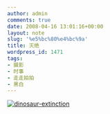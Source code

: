 ```yaml
---
author: admin
comments: true
date: 2008-04-16 13:01:16+00:00
layout: note
slug: '%e5%bc%80%e4%bc%9a'
title: 灭绝
wordpress_id: 1471
tags:
- 摄影
- 时事
- 走走拍拍
- 黑白
---
```


[![dinosaur-extinction](http://pic.yupoo.com/ctb.my/71844569873e/medium.jpg)](http://www.yupoo.com/photos/view?id=ff808081193b8c6b011957b35d2167af)
